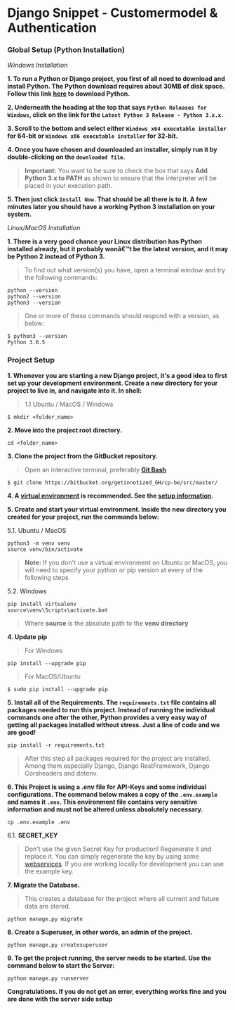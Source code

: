 # Django Snippet - Customermodel & Authentication

### Global Setup (Python Installation)
*Windows Installation*

**1. To run a Python or Django project, you first of all need to download and install Python. The Python download requires about 30MB of disk space. Follow this link [here](https://www.python.org/downloads/) to download Python.**


**2. Underneath the heading at the top that says `Python Releases for Windows`, click on the link for the `Latest Python 3 Release - Python 3.x.x`.**


**3. Scroll to the bottom and select either `Windows x64 executable installer` for 64-bit or `Windows x86 executable installer` for 32-bit.**


**4. Once you have chosen and downloaded an installer, simply run it by double-clicking on the `downloaded file`.**


>**Important:** You want to be sure to check the box that says **Add Python 3.x to PATH** as shown to ensure that the interpreter will be placed in your execution path.


**5. Then just click `Install Now`. That should be all there is to it. A few minutes later you should have a working Python 3 installation on your system.**


*Linux/MacOS Installation*

**1. There is a very good chance your Linux distribution has Python installed already, but it probably wonâ€™t be the latest version, and it may be Python 2 instead of Python 3.**

>To find out what version(s) you have, open a terminal window and try the following commands:

```
python --version
python2 --version
python3 --version
```
>One or more of these commands should respond with a version, as below:

```
$ python3 --version
Python 3.6.5
```

### Project Setup
**1. Whenever you are starting a new Django project, it's a good idea to first set up your development environment. Create a new directory for your project to live in, and navigate into it. In shell:**

>1.1 Ubuntu / MacOS / Windows

```
$ mkdir <folder_name>
```
 
**2. Move into the project root directory.**
 
```
cd <folder_name>
```
**3. Clone the project from the GitBucket repository.**
>Open an interactive terminal, preferably [**Git Bash**](https://git-scm.com/downloads)
```
$ git clone https://bitbucket.org/getinnotized_GH/cp-be/src/master/
``` 

**4. A [virtual environment](https://docs.python.org/3/tutorial/venv.html) is recommended. See the [setup information](https://packaging.python.org/guides/installing-using-pip-and-virtual-environments/).**
 
 
**5. Create and start your virtual environment. Inside the new directory you created for your project, run the commands below:**
 
5.1. Ubuntu / MacOS
```
python3 -m venv venv
source venv/bin/activate
```
 >**Note:** If you don't use a virtual environment on Ubuntu or MacOS, you will need to specify your python or pip version at every of the following steps
 
5.2. Windows

```
pip install virtualenv
source\venv\Scripts\activate.bat
```

>Where **source** is the absolute path to the **venv directory**

**4. Update pip**
>For Windows

```
pip install --upgrade pip
```

>For MacOS/Ubuntu

```
$ sudo pip install --upgrade pip
```

 
**5. Install all of the Requirements. The `requirements.txt` file contains all packages needed to run this project. Instead of running the individual commands one after the other, Python provides a very easy way of getting all packages installed without stress. Just a line of code and we are good!**

```
pip install -r requirements.txt
```
 >After this step all packages required for the project are installed. Among them especially Django, Django RestFramework, Django Corsheaders and dotenv.
 
 
**6. This Project is using a .env file for API-Keys and some individual configurations. The command below makes a copy of the `.env.example` and names it `.env`. This environment file contains very sensitive information and must not be altered unless absolutely necessary.**

```
cp .env.example .env
```
 
6.1. **SECRET_KEY** 

>Don't use the given Secret Key for production! Regenerate it and replace it. You can simply regenerate the key by using some [webservices](https://djecrety.ir). If you are working locally for development you can use the example key.


**7. Migrate the Database.** 

>This creates a database for the project where all current and future data are stored.

```
python manage.py migrate
```


**8. Create a Superuser, in other words, an admin of the project.**
 
```
python manage.py createsuperuser
```
 
 
**9. To get the project running, the server needs to be started. Use the command below to start the Server:**

```
python manage.py runserver
```


**Congratulations. If you do not get an error, everything works fine and you are done with the server side setup**
